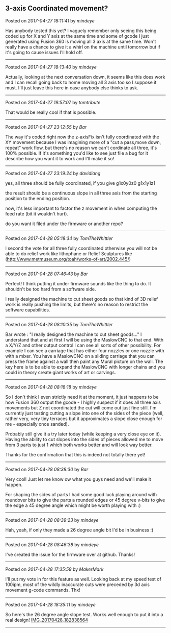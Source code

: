 ## 3-axis Coordinated movement?
Posted on *2017-04-27 18:11:41* by *mindeye*

Has anybody tested this yet? I vaguely remember only seeing this being coded up for X and Y axis at the same time and some of gcode I just generated using Fusion 360 is moving all 3 axis at the same time. Won't really have a chance to give it a whirl on the machine until tomorrow but if it's going to cause issues I'll hold off.

---

Posted on *2017-04-27 18:13:40* by *mindeye*

Actually, looking at the next conversation down, it seems like this does work and I can recall going back to home moving all 3 axis too so I suppose it must. I'll just leave this here in case anybody else thinks to ask.

---

Posted on *2017-04-27 19:57:07* by *tomtribute*

That would be really cool if that is possible.

---

Posted on *2017-04-27 23:12:55* by *Bar*

The way it's coded right now the z-axisFix isn't fully coordinated with the XY movement because I was imagining more of a "cut a pass,move down, repeat" work flow, but there's no reason we can't cordinate all three, it's 100% possible. If it's something you'd like to see just file a bug for it describe how you want it to work and I'll make it so!

---

Posted on *2017-04-27 23:19:24* by *davidlang*

yes, all three should be fully coordinated, if you give
g1x0y0z0
g1x1y1z1

the result should be a continuous slope in all three axis from the starting position to the ending position.

now, it's less important to factor the z movement in when computing the feed rate (bit it wouldn't hurt).

do you want it filed under the firmware or another repo?

---

Posted on *2017-04-28 05:18:34* by *TomTheWhittler*

I second the vote for all three fully coordinated otherwise you will not be able to do relief work like lithophane or Relief Sculptures like (http://www.metmuseum.org/toah/works-of-art/2002.445/)

---

Posted on *2017-04-28 07:46:43* by *Bar*

Perfect! I think putting it under firmware sounds like the thing to do. It shouldn't be too hard from a software side. 

I really designed the machine to cut sheet goods so that kind of 3D relief work is really pushing the limits, but there's no reason to restrict the software capabilities.

---

Posted on *2017-04-28 08:10:35* by *TomTheWhittler*

Bar wrote : "I really designed the machine to cut sheet goods..."
I understand that and at first I will be using the MaslowCNC to that end. 
With a X/Y/Z and other output control I can see all sorts of other possibility. 
For example I can see a carriage that has either four nozzles or one nozzle with with a mixer. You have a MaslowCNC on a sliding carriage that you can press the frame against a wall then paint any  Mural picture on the wall.
The key here is to be able to expand the MaslowCNC with longer chains and you could in theory create giant works of art or carvings.

---

Posted on *2017-04-28 08:18:18* by *mindeye*

So I don't think I even strictly need it at the moment, it just happens to be how Fusion 360 output the gcode - I highly suspect if it does all three axis movements but Z not coordinated the cut will come out just fine still. I'm currently just testing cutting a slope into one of the sides of the piece (well, rather very, very tiny terraces but it approximates a slope close enough for me - especially once sanded).

Probably still give it a try later today (while keeping a very close eye on it). Having the ability to cut slopes into the sides of pieces allowed me to move from 3 parts to just 1 which both works better and will look way better.

Thanks for the confirmation that this is indeed not totally there yet!

---

Posted on *2017-04-28 08:38:30* by *Bar*

Very cool! Just let me know ow what you guys need and we'll make it happen.

For shaping the sides of parts I had some good luck playing around with roundover bits to give the parts a rounded edges or 45 degree v-bits to give the edge a 45 degree angle which might be worth playing with :)

---

Posted on *2017-04-28 08:39:23* by *mindeye*

Hah, yeah, if only they made a 26 degree angle bit I'd be in business :)

---

Posted on *2017-04-28 08:46:38* by *mindeye*

I've created the issue for the firmware over at github. Thanks!

---

Posted on *2017-04-28 17:35:59* by *MakerMark*

I'll put my vote in for this feature as well. Looking back at my speed test of 100ipm, most of the wildly inaccurate cuts were preceded by 3d axis movement g-code commands. Thx!

---

Posted on *2017-04-28 18:35:11* by *mindeye*

So here's the 26 degree angle slope test.
Works well enough to put it into a real design! [IMG_20170428_182838564](//muut.com/u/maslowcnc/s3/:maslowcnc:tiGV:img_20170428_182838564.jpg.jpg)

---

